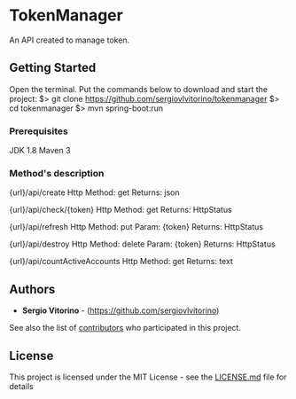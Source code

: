 # TokenManager

An API created to manage token.

## Getting Started

Open the terminal. Put the commands below to download and start the project:
$> git clone https://github.com/sergiovlvitorino/tokenmanager
$> cd tokenmanager
$> mvn spring-boot:run

### Prerequisites

JDK 1.8
Maven 3

### Method's description
{url}/api/create
Http Method: get
Returns: json

{url}/api/check/{token}
Http Method: get
Returns: HttpStatus

{url}/api/refresh
Http Method: put
Param: {token}
Returns: HttpStatus

{url}/api/destroy
Http Method: delete
Param: {token}
Returns: HttpStatus

{url}/api/countActiveAccounts
Http Method: get
Returns: text

## Authors

* **Sergio Vitorino** - (https://github.com/sergiovlvitorino)

See also the list of [contributors](https://github.com/sergiovlvitorino/tokenmanager/contributors) who participated in this project.

## License

This project is licensed under the MIT License - see the [LICENSE.md](LICENSE.md) file for details
